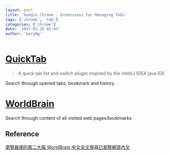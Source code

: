 ```yaml
---
layout: post
title: 'Google Chrome - Extensions for Managing Tabs'
tags: ['chrome', 'tab']
categories: ['chrome']
date: '2017-01-25 01:03'
author: 'GaryNg'
---
```


# [QuickTab](https://chrome.google.com/webstore/detail/quick-tabs/jnjfeinjfmenlddahdjdmgpbokiacbbb)
> A quick tab list and switch plugin inspired by the intelliJ IDEA java IDE

Search through opened tabs, bookmark and history


# [WorldBrain](https://chrome.google.com/webstore/detail/worldbrain-the-research-e/abkfbakhjpmblaafnpgjppbmioombali)

Search through content of all visited web pages/bookmarks

## Reference
[瀏覽器裡的第二大腦 WorldBrain 中文全文搜尋已瀏覽網頁內文](http://www.playpcesor.com/2017/01/worldbrain.html)
